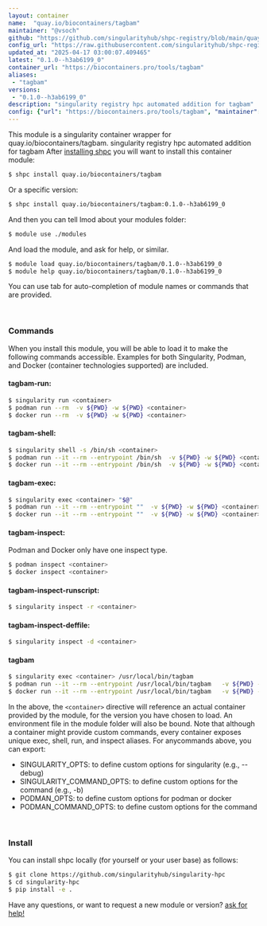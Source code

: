 ```yaml
---
layout: container
name:  "quay.io/biocontainers/tagbam"
maintainer: "@vsoch"
github: "https://github.com/singularityhub/shpc-registry/blob/main/quay.io/biocontainers/tagbam/container.yaml"
config_url: "https://raw.githubusercontent.com/singularityhub/shpc-registry/main/quay.io/biocontainers/tagbam/container.yaml"
updated_at: "2025-04-17 03:00:07.409465"
latest: "0.1.0--h3ab6199_0"
container_url: "https://biocontainers.pro/tools/tagbam"
aliases:
 - "tagbam"
versions:
 - "0.1.0--h3ab6199_0"
description: "singularity registry hpc automated addition for tagbam"
config: {"url": "https://biocontainers.pro/tools/tagbam", "maintainer": "@vsoch", "description": "singularity registry hpc automated addition for tagbam", "latest": {"0.1.0--h3ab6199_0": "sha256:fc10ccbff69b190131a0be466fd586e652e4bc2a23f167e089bcebf8268a2d0a"}, "tags": {"0.1.0--h3ab6199_0": "sha256:fc10ccbff69b190131a0be466fd586e652e4bc2a23f167e089bcebf8268a2d0a"}, "docker": "quay.io/biocontainers/tagbam", "aliases": {"tagbam": "/usr/local/bin/tagbam"}}
---
```


This module is a singularity container wrapper for quay.io/biocontainers/tagbam.
singularity registry hpc automated addition for tagbam
After [installing shpc](#install) you will want to install this container module:


```bash
$ shpc install quay.io/biocontainers/tagbam
```

Or a specific version:

```bash
$ shpc install quay.io/biocontainers/tagbam:0.1.0--h3ab6199_0
```

And then you can tell lmod about your modules folder:

```bash
$ module use ./modules
```

And load the module, and ask for help, or similar.

```bash
$ module load quay.io/biocontainers/tagbam/0.1.0--h3ab6199_0
$ module help quay.io/biocontainers/tagbam/0.1.0--h3ab6199_0
```

You can use tab for auto-completion of module names or commands that are provided.

<br>

### Commands

When you install this module, you will be able to load it to make the following commands accessible.
Examples for both Singularity, Podman, and Docker (container technologies supported) are included.

#### tagbam-run:

```bash
$ singularity run <container>
$ podman run --rm  -v ${PWD} -w ${PWD} <container>
$ docker run --rm  -v ${PWD} -w ${PWD} <container>
```

#### tagbam-shell:

```bash
$ singularity shell -s /bin/sh <container>
$ podman run --it --rm --entrypoint /bin/sh  -v ${PWD} -w ${PWD} <container>
$ docker run --it --rm --entrypoint /bin/sh  -v ${PWD} -w ${PWD} <container>
```

#### tagbam-exec:

```bash
$ singularity exec <container> "$@"
$ podman run --it --rm --entrypoint ""  -v ${PWD} -w ${PWD} <container> "$@"
$ docker run --it --rm --entrypoint ""  -v ${PWD} -w ${PWD} <container> "$@"
```

#### tagbam-inspect:

Podman and Docker only have one inspect type.

```bash
$ podman inspect <container>
$ docker inspect <container>
```

#### tagbam-inspect-runscript:

```bash
$ singularity inspect -r <container>
```

#### tagbam-inspect-deffile:

```bash
$ singularity inspect -d <container>
```


#### tagbam

```bash
$ singularity exec <container> /usr/local/bin/tagbam
$ podman run --it --rm --entrypoint /usr/local/bin/tagbam   -v ${PWD} -w ${PWD} <container> -c " $@"
$ docker run --it --rm --entrypoint /usr/local/bin/tagbam   -v ${PWD} -w ${PWD} <container> -c " $@"
```



In the above, the `<container>` directive will reference an actual container provided
by the module, for the version you have chosen to load. An environment file in the
module folder will also be bound. Note that although a container
might provide custom commands, every container exposes unique exec, shell, run, and
inspect aliases. For anycommands above, you can export:

 - SINGULARITY_OPTS: to define custom options for singularity (e.g., --debug)
 - SINGULARITY_COMMAND_OPTS: to define custom options for the command (e.g., -b)
 - PODMAN_OPTS: to define custom options for podman or docker
 - PODMAN_COMMAND_OPTS: to define custom options for the command

<br>

### Install

You can install shpc locally (for yourself or your user base) as follows:

```bash
$ git clone https://github.com/singularityhub/singularity-hpc
$ cd singularity-hpc
$ pip install -e .
```

Have any questions, or want to request a new module or version? [ask for help!](https://github.com/singularityhub/singularity-hpc/issues)